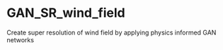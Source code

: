 # GAN_SR_wind_field
 Create super resolution of wind field by applying physics informed GAN networks
